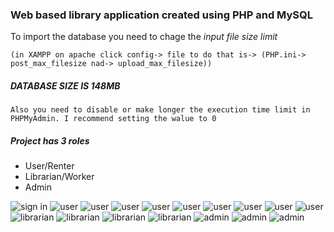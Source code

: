 ### Web based library application created using PHP and MySQL


To import the database you need to chage the *input file size limit* 
```
(in XAMPP on apache click config-> file to do that is-> (PHP.ini-> post_max_filesize nad-> upload_max_filesize)) 
```

##### DATABASE SIZE IS 148MB 
```
Also you need to disable or make longer the execution time limit in PHPMyAdmin. I recommend setting the walue to 0
```

##### Project has 3 roles

* User/Renter
* Librarian/Worker
* Admin

![sign in](visuals/screenshots/0.png)
![user](visuals/screenshots/1.png)
![user](visuals/screenshots/2.png)
![user](visuals/screenshots/3.png)
![user](visuals/screenshots/4.png)
![user](visuals/screenshots/5.png)
![user](visuals/screenshots/6.png)
![user](visuals/screenshots/7.png)
![user](visuals/screenshots/8.png)
![user](visuals/screenshots/9.png)
![librarian](visuals/screenshots/10.png)
![librarian](visuals/screenshots/11.png)
![librarian](visuals/screenshots/12.png)
![librarian](visuals/screenshots/13.png)
![admin](visuals/screenshots/14.png)
![admin](visuals/screenshots/15.png)
![admin](visuals/screenshots/16.png)


